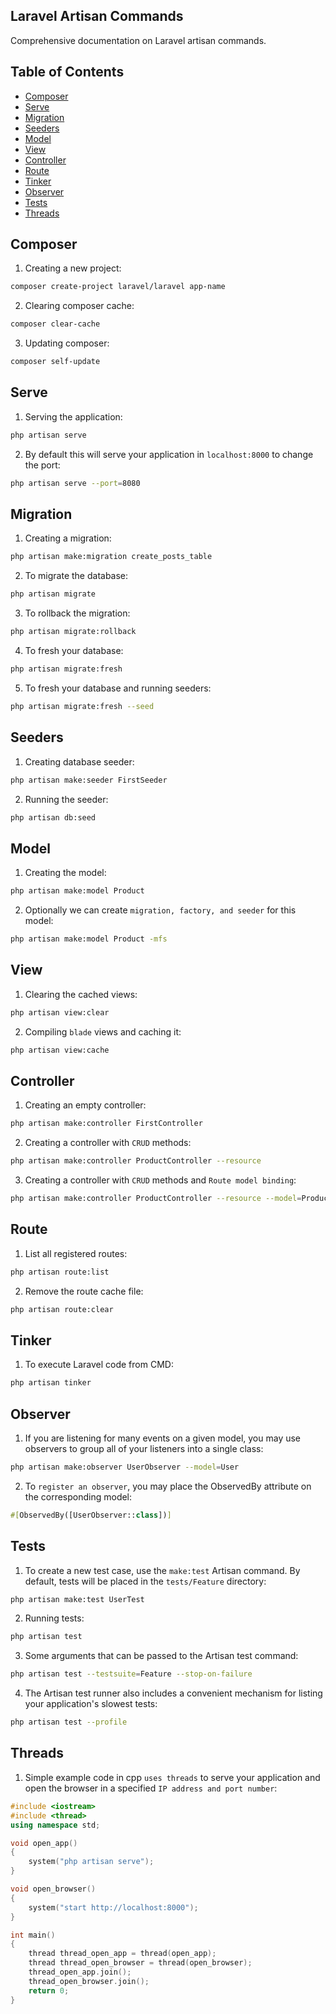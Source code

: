 ## Laravel Artisan Commands
Comprehensive documentation on Laravel artisan commands.

## Table of Contents
- [Composer](#composer)
- [Serve](#serve)
- [Migration](#migration)
- [Seeders](#seeders)
- [Model](#model)
- [View](#view)
- [Controller](#controller)
- [Route](#route)
- [Tinker](#tinker)
- [Observer](#observer)
- [Tests](#tests)
- [Threads](#threads)

## Composer
1. Creating a new project:
```sh
composer create-project laravel/laravel app-name
```
2. Clearing composer cache:
```sh
composer clear-cache
```
3. Updating composer:
```sh
composer self-update
```

## Serve
1. Serving the application:
```sh
php artisan serve
```
2. By default this will serve your application in `localhost:8000` to change the port:
```sh
php artisan serve --port=8080
```

## Migration
1. Creating a migration:
```sh
php artisan make:migration create_posts_table
```
2. To migrate the database:
```sh
php artisan migrate
```
3. To rollback the migration:
```sh
php artisan migrate:rollback
```
4. To fresh your database:
```sh
php artisan migrate:fresh
```
5. To fresh your database and running seeders:
```sh
php artisan migrate:fresh --seed
```

## Seeders
1. Creating database seeder:
```sh
php artisan make:seeder FirstSeeder
```
2. Running the seeder:
```sh
php artisan db:seed
```

## Model
1. Creating the model:
```sh
php artisan make:model Product
```
2. Optionally we can create `migration, factory, and seeder` for this model:
```sh
php artisan make:model Product -mfs
```

## View
1. Clearing the cached views:
```sh
php artisan view:clear
```
2. Compiling `blade` views and caching it:
```sh
php artisan view:cache
```

## Controller
1. Creating an empty controller:
```sh
php artisan make:controller FirstController
```
2. Creating a controller with `CRUD` methods:
```sh
php artisan make:controller ProductController --resource
```
3. Creating a controller with `CRUD` methods and `Route model binding`:
```sh
php artisan make:controller ProductController --resource --model=Product
```

## Route
1. List all registered routes:
```sh
php artisan route:list
```
2. Remove the route cache file:
```sh
php artisan route:clear
```

## Tinker
1. To execute Laravel code from CMD:
```sh
php artisan tinker
```

## Observer
1. If you are listening for many events on a given model, you may use observers to group all of your listeners into a single class:
```sh
php artisan make:observer UserObserver --model=User
```
2. To `register an observer`, you may place the ObservedBy attribute on the corresponding model:
```php
#[ObservedBy([UserObserver::class])]
```

## Tests
1. To create a new test case, use the `make:test` Artisan command. By default, tests will be placed in the `tests/Feature` directory:
```sh
php artisan make:test UserTest
```
2. Running tests:
```sh
php artisan test
```
3. Some arguments that can be passed to the Artisan test command:
```sh
php artisan test --testsuite=Feature --stop-on-failure
```
4. The Artisan test runner also includes a convenient mechanism for listing your application's slowest tests:
```sh
php artisan test --profile
```

## Threads
1. Simple example code in cpp `uses threads` to serve your application and open the browser in a specified `IP address and port number`:
```cpp
#include <iostream>
#include <thread>
using namespace std;

void open_app()
{
    system("php artisan serve");
}

void open_browser()
{
    system("start http://localhost:8000");
}

int main()
{
    thread thread_open_app = thread(open_app);
    thread thread_open_browser = thread(open_browser);
    thread_open_app.join();
    thread_open_browser.join();
    return 0;
}
```
